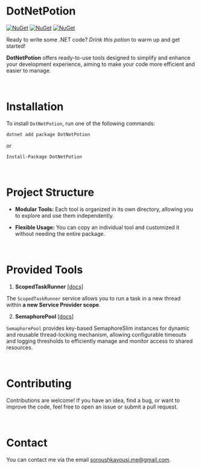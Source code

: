# DotNetPotion

[![NuGet](https://img.shields.io/badge/nuget-v1.1.0-blue?logo=nuget)](https://www.nuget.org/packages/DotNetPotion)
[![NuGet](https://img.shields.io/badge/supported_.net_core_versions->=_v2.0-4CAF50?logo=.net)](https://www.nuget.org/packages/DotNetPotion#supportedframeworks-body-tab)
[![NuGet](https://img.shields.io/badge/supported_.net_framework_versions->=_v4.6.1-4CAF50?logo=.net)](https://www.nuget.org/packages/DotNetPotion#supportedframeworks-body-tab)

Ready to write some .NET code? *Drink this potion* to warm up and get started!

**DotNetPotion** offers ready-to-use tools designed to simplify and enhance your development experience, aiming to make your code more efficient and easier to manage.

<br/>

# Installation

To install `DotNetPotion`, run one of the following commands:

```shell
dotnet add package DotNetPotion
```

or

```shell
Install-Package DotNetPotion
```

<br/>

# Project Structure

- **Modular Tools:** Each tool is organized in its own directory, allowing you to explore and use them independently.

- **Flexible Usage:** You can copy an individual tool and customized it without needing the entire package.

<br/>

# Provided Tools


1. **ScopedTaskRunner** [\[docs\]](./DotNetPotion/ScopedTaskRunner)

The `ScopedTaskRunner` service allows you to run a task in a new thread within **a new Service Provider scope**.

2. **SemaphorePool** [\[docs\]](./DotNetPotion/SemaphorePool)

`SemaphorePool` provides key-based SemaphoreSlim instances for dynamic and reusable thread-locking mechanism, allowing configurable timeouts and logging thresholds to efficiently manage and monitor access to shared resources.

<br/>

# Contributing

Contributions are welcome! If you have an idea, find a bug, or want to improve the code, feel free to open an issue or submit a pull request.

<br/>

# Contact

You can contact me via the email soroushkavousi.me@gmail.com.
